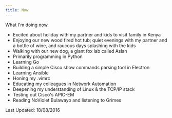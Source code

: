 ```yaml
---
title: Now
---
```


What I'm doing [now][ds]

- Excited about holiday with my partner and kids to visit family in Kenya
- Enjoying our new wood fired hot tub; quiet evenings with my partner and a
    bottle of wine, and raucous days splashing with the kids
- Walking with our new dog, a giant fox lab called Aslan
- Primarily programming in Python
- Learning Go
- Building a simple Cisco show commands parsing tool in Electron
- Learning Ansible
- Honing my .vimrc
- Educating my colleagues in Network Automation
- Deepening my understanding of Linux & the TCP/IP stack
- Testing out Cisco's APIC-EM
- Reading NoViolet Bulawayo and listening to Grimes

Last Updated: 18/08/2016

[ds]: https://sivers.org/now
